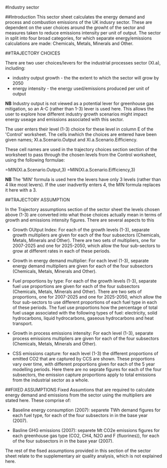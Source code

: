 #Industry sector

##Introduction
This sector sheet calculates the energy demand and process and combustion emissions of the UK indusry sector.  These are dependent on the user choices around the growht of the sector and measures taken to reduce emissions intensity per unit of output.  The sector in split into four broad categories, for which separate energy/emissions calculations are made: Chemicals, Metals, Minerals and Other.

##TRAJECTORY CHOICES

There are two user choices/levers for the industrial processes sector (XI.a), including:

* industry output growth - the the extent to which the sector will grow by 2050
* energy intensity - the energy used/emissions produced per unit of output

**NB** Industry output is not viewed as a potential lever for greenhouse gas mitigation, so an A-C (rather than 1-3) lever is used here.  This allows the user to explore how different industry growth scenarios might impact energy useage and emissions associated with this sector.

The user enters their level (1-3) choice for these level in column E of the 'Control' worksheet.  The cells inwhich the choices are entered have been given names; XI.a.Scenario.Output and XI.a.Scenario.Eifficiency.

These cell names are used in the trajectory choices section section of the worksheet to pass through the chosen levels from the Control worksheet, using the following formulae:

=MIN(XI.a.Scenario.Output,3)
=MIN(XI.a.Scenario.Eifficiency,3)

**NB** The 'MIN' formula is used here the levers have only 3 levels (rather than 4 like most levers).  If the user inadvertly enters 4, the MIN formula replaces it here with a 3.

##TRAJECTORY ASSUMPTION

In the Trajectory assumptions section of the  sector sheet the levels chosen above (1-3) are converted into what those choices actually mean in terms of growth and emissions intensity figures.  There are several aspects to this

* Growth OUtput Index: For each of the growth levels (1-3), separate growth multipliers are given for each of the four subsectors (Chemicals, Metals, Minerals and Other).  There are two sets of multipliers, one for 2007-2025 and one for 2025-2050, which allow the four sub-sectors to grow at different rates in each of these periods.

* Growth in energy demand multiplier: For each level (1-3), separate energy demand multipliers are given for each of the four subsectors (Chemicals, Metals, Minerals and Other).

* Fuel proportions by type: For each of the growth levels (1-3), separate fuel use proportions are given for each of the four subsectors (Chemicals, Metals, Minerals and Other).  There are two sets of proportions, one for 2007-2025 and one for 2025-2050, which allow the four sub-sectors to use different proportions of each fuel type in each of these periods.  The fuel use proportions how the percentage of total fuel usage associated with the following types of fuel: electricity, solid hydrocarbons, liquid hydrocarbons, gaseous hydrocarbons and heat transport.

* Growth in process emissions intensity: For each level (1-3), separate process emissions multipliers are given for each of the four subsectors (Chemicals, Metals, Minerals and Other).


* CSS emissions capture: for each level (1-3) the different proportions of emitted CO2 that are captured by CCS are shown.  These proportions vary over time, with different proportions given for each of the 5 year modelling periods.  Here there are no seprate figures for each of the four subsectors, the emission capture proportions apply to total emissions from the industrial sector as a whole.


##FIXED ASSUMPTIONS
Fixed Assumtions that are required to calculate energy demand and emissions from the sector using the multipliers are stated here.  These comprise of:

* Baseline energy consumption (2007): separete TWh demand figures for each fuel type, for each of the four subsectors in in the base year (2007).

* Basline GHG emissions (2007): separete Mt CO2e emissions figures for each greenhouse gas type (CO2, CH4, N2O and F (fluorines)), for each of the four subsectors in in the base year (2007).

The rest of the fised assumptions provided in this section of the sector sheet relate to the supplementary air quality analysis, which is not explained here.
